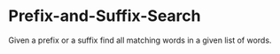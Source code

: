 # Prefix-and-Suffix-Search
Given a prefix or a suffix find all matching words in a given list of words.
